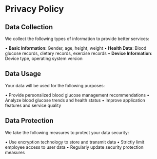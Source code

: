 # Privacy Policy

## Data Collection

We collect the following types of information to provide better services:

• **Basic Information**: Gender, age, height, weight
• **Health Data**: Blood glucose records, dietary records, exercise records
• **Device Information**: Device type, operating system version

## Data Usage

Your data will be used for the following purposes:

• Provide personalized blood glucose management recommendations
• Analyze blood glucose trends and health status
• Improve application features and service quality

## Data Protection

We take the following measures to protect your data security:

• Use encryption technology to store and transmit data
• Strictly limit employee access to user data
• Regularly update security protection measures
